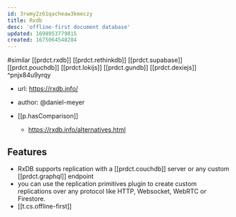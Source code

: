 ```yaml
---
id: 3rwmy2z61qacheaw3kmeczy
title: Rxdb
desc: 'offline-first document database'
updated: 1698953779815
created: 1675064548284
---
```


#similar [[prdct.rxdb]] [[prdct.rethinkdb]] [[prdct.supabase]] [[prdct.pouchdb]] [[prdct.lokijs]] [[prdct.gundb]] [[prdct.dexiejs]] ^pnjx84u9yrqy
- url: https://rxdb.info/
- author: @daniel-meyer

- [[p.hasComparison]]
  - https://rxdb.info/alternatives.html

## Features

- RxDB supports replication with a [[prdct.couchdb]] server or any custom [[prdct.graphql]] endpoint
- you can use the replication primitives plugin to create custom replications over any protocol like HTTP, Websocket, WebRTC or Firestore.
- [[t.cs.offline-first]]